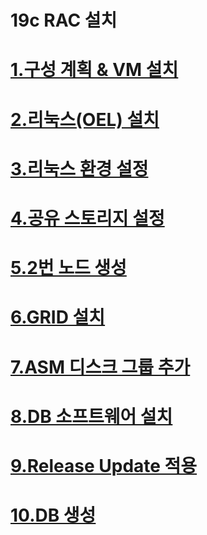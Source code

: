 # 19c RAC 설치

# [1.구성 계획 & VM 설치](https://github.com/oraclejyp/19c_rac_inst/blob/4bfcc1caad3c8a77d3c9905a54a2e5049c8800f1/1.%EA%B5%AC%EC%84%B1%20%EA%B3%84%ED%9A%8D%20%26%20VM%20%EC%84%A4%EC%B9%98.md)

# [2.리눅스(OEL) 설치](https://github.com/oraclejyp/19c_rac_inst/blob/4bfcc1caad3c8a77d3c9905a54a2e5049c8800f1/2.%EB%A6%AC%EB%88%85%EC%8A%A4(OEL)%20%EC%84%A4%EC%B9%98.md)

# [3.리눅스 환경 설정](https://github.com/oraclejyp/19c_rac_inst/blob/4bfcc1caad3c8a77d3c9905a54a2e5049c8800f1/3.%EB%A6%AC%EB%88%85%EC%8A%A4%20%ED%99%98%EA%B2%BD%20%EC%84%A4%EC%A0%95.md)

# [4.공유 스토리지 설정](https://github.com/oraclejyp/19c_rac_inst/blob/4bfcc1caad3c8a77d3c9905a54a2e5049c8800f1/4.%EA%B3%B5%EC%9C%A0%20%EC%8A%A4%ED%86%A0%EB%A6%AC%EC%A7%80%20%EC%84%A4%EC%A0%95.md)

# [5.2번 노드 생성](https://github.com/oraclejyp/19c_rac_inst/blob/4bfcc1caad3c8a77d3c9905a54a2e5049c8800f1/5.2%EB%B2%88%20%EB%85%B8%EB%93%9C%20%EC%83%9D%EC%84%B1.md)

# [6.GRID 설치](https://github.com/oraclejyp/19c_rac_inst/blob/4bfcc1caad3c8a77d3c9905a54a2e5049c8800f1/6.GRID%20%EC%84%A4%EC%B9%98.md)

# [7.ASM 디스크 그룹 추가](https://github.com/oraclejyp/19c_rac_inst/blob/4bfcc1caad3c8a77d3c9905a54a2e5049c8800f1/7.ASM%20%EB%94%94%EC%8A%A4%ED%81%AC%20%EA%B7%B8%EB%A3%B9%20%EC%B6%94%EA%B0%80.md)

# [8.DB 소프트웨어 설치](https://github.com/oraclejyp/19c_rac_inst/blob/4bfcc1caad3c8a77d3c9905a54a2e5049c8800f1/8.DB%20%EC%86%8C%ED%94%84%ED%8A%B8%EC%9B%A8%EC%96%B4%20%EC%84%A4%EC%B9%98.md)

# [9.Release Update 적용](https://github.com/oraclejyp/19c_rac_inst/blob/4bfcc1caad3c8a77d3c9905a54a2e5049c8800f1/9.Release%20Update%20%EC%A0%81%EC%9A%A9.md)

# [10.DB 생성](https://github.com/oraclejyp/19c_rac_inst/blob/4bfcc1caad3c8a77d3c9905a54a2e5049c8800f1/10.DB%20%EC%83%9D%EC%84%B1.md)
